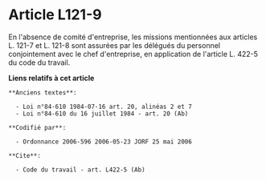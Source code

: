 # Article L121-9

En l'absence de comité d'entreprise, les missions mentionnées aux articles L. 121-7 et L. 121-8 sont assurées par les
délégués du personnel conjointement avec le chef d'entreprise, en application de l'article L. 422-5 du code du travail.

**Liens relatifs à cet article**

	**Anciens textes**:

	  - Loi n°84-610 1984-07-16 art. 20, alinéas 2 et 7
	  - Loi n°84-610 du 16 juillet 1984 - art. 20 (Ab)

	**Codifié par**:

	  - Ordonnance 2006-596 2006-05-23 JORF 25 mai 2006

	**Cite**:

	  - Code du travail - art. L422-5 (Ab)
